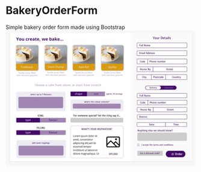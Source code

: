 # BakeryOrderForm

Simple bakery order form made using Bootstrap
![image](https://github.com/I-Alpha/BakeryOrderForm/blob/master/OrderForm.jpg)
